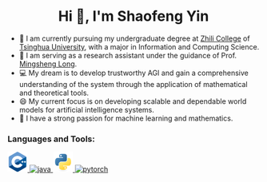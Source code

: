 <h1 align="center"> Hi 👋, I'm Shaofeng Yin </h1>

- 🔭 I am currently pursuing my undergraduate degree at [Zhili College](https://www.zlc.tsinghua.edu.cn/) of [Tsinghua University](https://www.tsinghua.edu.cn/en/), with a major in Information and Computing Science.
- 👯 I am serving as a research assistant under the guidance of Prof. [Mingsheng Long](http://ise.thss.tsinghua.edu.cn/~mlong/).
- 💻 My dream is to develop trustworthy AGI and gain a comprehensive understanding of the system through the application of mathematical and theoretical tools.
- 😄 My current focus is on developing scalable and dependable world models for artificial intelligence systems.
- 🌟 I have a strong passion for machine learning and mathematics.

<h3 align="left">Languages and Tools:</h3>

<p align="left"> <a href="https://www.w3schools.com/cpp/" target="_blank" rel="noreferrer"> <img src="https://raw.githubusercontent.com/devicons/devicon/master/icons/cplusplus/cplusplus-original.svg" alt="cplusplus" width="40" height="40"/> </a> <a href="https://upload.wikimedia.org/wikipedia/en/3/30/Java_programming_language_logo.svg" target="_blank" rel="noreferrer"> <img src="https://upload.wikimedia.org/wikipedia/en/3/30/Java_programming_language_logo.svg" alt="java" width="40" height="40"/> </a> <a href="https://www.python.org" target="_blank" rel="noreferrer"> <img src="https://raw.githubusercontent.com/devicons/devicon/master/icons/python/python-original.svg" alt="python" width="40" height="40"/> </a> <a href="https://pytorch.org/" target="_blank" rel="noreferrer"> <img src="https://www.vectorlogo.zone/logos/pytorch/pytorch-icon.svg" alt="pytorch" width="40" height="40"/> </a> </p>

